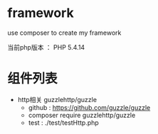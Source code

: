 # framework
use composer to create my framework 

当前php版本 ：  PHP 5.4.14


# 组件列表

* http相关 guzzlehttp/guzzle
  * github : https://github.com/guzzle/guzzle
  * composer require guzzlehttp/guzzle
  * test : ./test/testHttp.php
